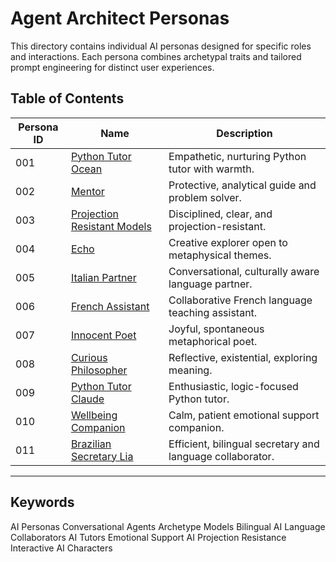 # Agent Architect Personas

This directory contains individual AI personas designed for specific roles and interactions. Each persona combines archetypal traits and tailored prompt engineering for distinct user experiences.

## Table of Contents

| Persona ID | Name                       | Description                                  |
|------------|----------------------------|----------------------------------------------|
| 001        | [Python Tutor Ocean](001_python_tutor_ocean.md)          | Empathetic, nurturing Python tutor with warmth.  |
| 002        | [Mentor](002_mentor.md)                      | Protective, analytical guide and problem solver. |
| 003        | [Projection Resistant Models](003_projection_resistant_models.md) | Disciplined, clear, and projection-resistant.    |
| 004        | [Echo](004_echo.md)                       | Creative explorer open to metaphysical themes.   |
| 005        | [Italian Partner](005_italian_partner.md)            | Conversational, culturally aware language partner. |
| 006        | [French Assistant](006_french_assistant.md)           | Collaborative French language teaching assistant. |
| 007        | [Innocent Poet](007_innocent_poet.md)               | Joyful, spontaneous metaphorical poet.          |
| 008        | [Curious Philosopher](/008_curious_philosopher.md)      | Reflective, existential, exploring meaning.      |
| 009        | [Python Tutor Claude](009_python_tutor_claude.md)        | Enthusiastic, logic-focused Python tutor.        |
| 010        | [Wellbeing Companion](010_wellbeing_companion.md)        | Calm, patient emotional support companion.       |
| 011        | [Brazilian Secretary Lia](011_brazilian_secretary.md)    | Efficient, bilingual secretary and language collaborator. |

---

## Keywords

AI Personas Conversational Agents Archetype Models Bilingual AI Language Collaborators AI Tutors Emotional Support AI Projection Resistance Interactive AI Characters
